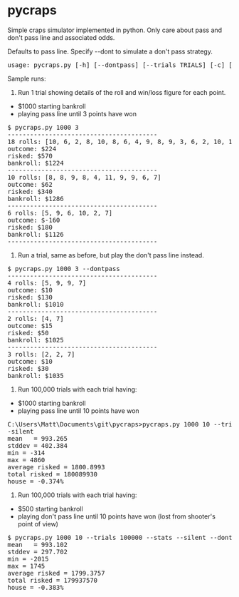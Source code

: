 pycraps
=======

Simple craps simulator implemented in python. Only care about pass and don't pass line and associated odds.

Defaults to pass line. Specify --dont to simulate a don't pass strategy.

<pre>usage: pycraps.py [-h] [--dontpass] [--trials TRIALS] [-c] [--silent] --stats] bankroll N</pre>

Sample runs:

1. Run 1 trial showing details of the roll and win/loss figure for each point.
 * $1000 starting bankroll
 * playing pass line until 3 points have won
<pre>
$ pycraps.py 1000 3
----------------------------------------
18 rolls: [10, 6, 2, 8, 10, 8, 6, 4, 9, 8, 9, 3, 6, 2, 10, 11, 9, 7]
outcome: $224
risked: $570
bankroll: $1224
----------------------------------------
10 rolls: [8, 8, 9, 8, 4, 11, 9, 9, 6, 7]
outcome: $62
risked: $340
bankroll: $1286
----------------------------------------
6 rolls: [5, 9, 6, 10, 2, 7]
outcome: $-160
risked: $180
bankroll: $1126
----------------------------------------
</pre>

1. Run a trial, same as before, but play the don't pass line instead.
<pre>
$ pycraps.py 1000 3 --dontpass
----------------------------------------
4 rolls: [5, 9, 9, 7]
outcome: $10
risked: $130
bankroll: $1010
----------------------------------------
2 rolls: [4, 7]
outcome: $15
risked: $50
bankroll: $1025
----------------------------------------
3 rolls: [2, 2, 7]
outcome: $10
risked: $30
bankroll: $1035
</pre>

1. Run 100,000 trials with each trial having:
 * $1000 starting bankroll
 * playing pass line until 10 points have won
<pre>
C:\Users\Matt\Documents\git\pycraps>pycraps.py 1000 10 --trials 100000 --stats -
-silent
mean   = 993.265
stddev = 402.384
min = -314
max = 4860
average risked = 1800.8993
total risked = 180089930
house = -0.374%
</pre>

1. Run 100,000 trials with each trial having:
 * $500 starting bankroll
 * playing don't pass line until 10 points have won (lost from shooter's point of view)
<pre>
$ pycraps.py 1000 10 --trials 100000 --stats --silent --dontpass
mean   = 993.102
stddev = 297.702
min = -2015
max = 1745
average risked = 1799.3757
total risked = 179937570
house = -0.383%
</pre>